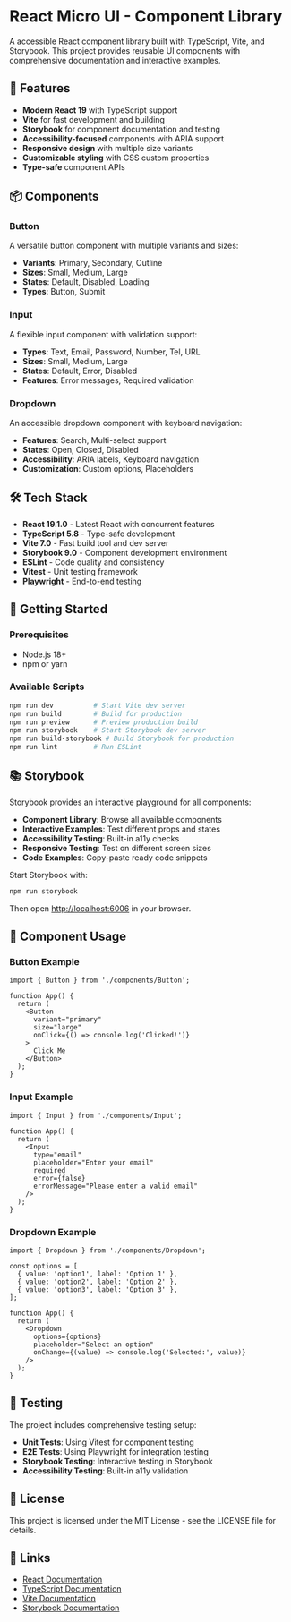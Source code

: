 # React Micro UI - Component Library

A accessible React component library built with TypeScript, Vite, and Storybook. This project provides reusable UI components with comprehensive documentation and interactive examples.

## 🚀 Features

- **Modern React 19** with TypeScript support
- **Vite** for fast development and building
- **Storybook** for component documentation and testing
- **Accessibility-focused** components with ARIA support
- **Responsive design** with multiple size variants
- **Customizable styling** with CSS custom properties
- **Type-safe** component APIs

## 📦 Components

### Button
A versatile button component with multiple variants and sizes:
- **Variants**: Primary, Secondary, Outline
- **Sizes**: Small, Medium, Large
- **States**: Default, Disabled, Loading
- **Types**: Button, Submit

### Input
A flexible input component with validation support:
- **Types**: Text, Email, Password, Number, Tel, URL
- **Sizes**: Small, Medium, Large
- **States**: Default, Error, Disabled
- **Features**: Error messages, Required validation

### Dropdown
An accessible dropdown component with keyboard navigation:
- **Features**: Search, Multi-select support
- **States**: Open, Closed, Disabled
- **Accessibility**: ARIA labels, Keyboard navigation
- **Customization**: Custom options, Placeholders

## 🛠️ Tech Stack

- **React 19.1.0** - Latest React with concurrent features
- **TypeScript 5.8** - Type-safe development
- **Vite 7.0** - Fast build tool and dev server
- **Storybook 9.0** - Component development environment
- **ESLint** - Code quality and consistency
- **Vitest** - Unit testing framework
- **Playwright** - End-to-end testing

## 🚀 Getting Started

### Prerequisites
- Node.js 18+ 
- npm or yarn

### Available Scripts

```bash
npm run dev          # Start Vite dev server
npm run build        # Build for production
npm run preview      # Preview production build
npm run storybook    # Start Storybook dev server
npm run build-storybook # Build Storybook for production
npm run lint         # Run ESLint
```

## 📚 Storybook

Storybook provides an interactive playground for all components:

- **Component Library**: Browse all available components
- **Interactive Examples**: Test different props and states
- **Accessibility Testing**: Built-in a11y checks
- **Responsive Testing**: Test on different screen sizes
- **Code Examples**: Copy-paste ready code snippets

Start Storybook with:
```bash
npm run storybook
```

Then open [http://localhost:6006](http://localhost:6006) in your browser.

## 🎨 Component Usage

### Button Example

```tsx
import { Button } from './components/Button';

function App() {
  return (
    <Button 
      variant="primary" 
      size="large" 
      onClick={() => console.log('Clicked!')}
    >
      Click Me
    </Button>
  );
}
```

### Input Example

```tsx
import { Input } from './components/Input';

function App() {
  return (
    <Input
      type="email"
      placeholder="Enter your email"
      required
      error={false}
      errorMessage="Please enter a valid email"
    />
  );
}
```

### Dropdown Example

```tsx
import { Dropdown } from './components/Dropdown';

const options = [
  { value: 'option1', label: 'Option 1' },
  { value: 'option2', label: 'Option 2' },
  { value: 'option3', label: 'Option 3' },
];

function App() {
  return (
    <Dropdown
      options={options}
      placeholder="Select an option"
      onChange={(value) => console.log('Selected:', value)}
    />
  );
}
```

## 🧪 Testing

The project includes comprehensive testing setup:

- **Unit Tests**: Using Vitest for component testing
- **E2E Tests**: Using Playwright for integration testing
- **Storybook Testing**: Interactive testing in Storybook
- **Accessibility Testing**: Built-in a11y validation

## 📄 License

This project is licensed under the MIT License - see the LICENSE file for details.

## 🔗 Links

- [React Documentation](https://react.dev/)
- [TypeScript Documentation](https://www.typescriptlang.org/)
- [Vite Documentation](https://vitejs.dev/)
- [Storybook Documentation](https://storybook.js.org/)
